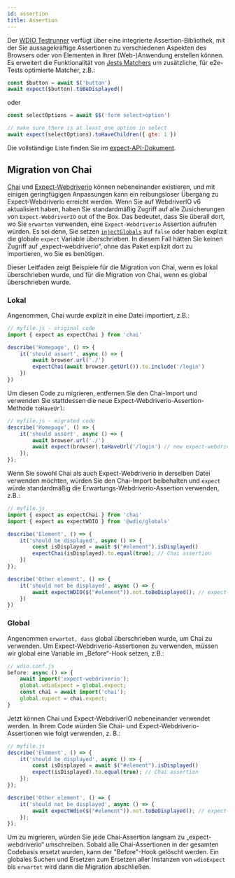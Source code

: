 ```yaml
---
id: assertion
title: Assertion
---
```


Der [WDIO Testrunner](https://webdriver.io/docs/clioptions) verfügt über eine integrierte Assertion-Bibliothek, mit der Sie aussagekräftige Assertionen zu verschiedenen Aspekten des Browsers oder von Elementen in Ihrer (Web-)Anwendung erstellen können. Es erweitert die Funktionalität von [Jests Matchers](https://jestjs.io/docs/en/using-matchers) um zusätzliche, für e2e-Tests optimierte Matcher, z.B.:

```js
const $button = await $('button')
await expect($button).toBeDisplayed()
```

oder

```js
const selectOptions = await $$('form select>option')

// make sure there is at least one option in select
await expect(selectOptions).toHaveChildren({ gte: 1 })
```

Die vollständige Liste finden Sie im [expect-API-Dokument](/docs/api/expect-webdriverio).

## Migration von Chai

[Chai](https://www.chaijs.com/) und [Expect-Webdriverio](https://github.com/webdriverio/expect-webdriverio#readme) können nebeneinander existieren, und mit einigen geringfügigen Anpassungen kann ein reibungsloser Übergang zu Expect-Webdriverio erreicht werden. Wenn Sie auf WebdriverIO v6 aktualisiert haben, haben Sie standardmäßig Zugriff auf alle Zusicherungen von `Expect-WebdriverIO` out of the Box. Das bedeutet, dass Sie überall dort, wo Sie `erwarten` verwenden, eine `Expect-Webdriverio` Assertion aufrufen würden. Es sei denn, Sie setzen [`injectGlobals`](/docs/configuration#injectglobals) auf `false` oder haben explizit die globale `expect` Variable überschrieben. In diesem Fall hätten Sie keinen Zugriff auf „expect-webdriverio“, ohne das Paket explizit dort zu importieren, wo Sie es benötigen.

Dieser Leitfaden zeigt Beispiele für die Migration von Chai, wenn es lokal überschrieben wurde, und für die Migration von Chai, wenn es global überschrieben wurde.

### Lokal

Angenommen, Chai wurde explizit in eine Datei importiert, z.B.:

```js
// myfile.js - original code
import { expect as expectChai } from 'chai'

describe('Homepage', () => {
    it('should assert', async () => {
        await browser.url('./')
        expectChai(await browser.getUrl()).to.include('/login')
    })
})
```

Um diesen Code zu migrieren, entfernen Sie den Chai-Import und verwenden Sie stattdessen die neue Expect-Webdriverio-Assertion-Methode `toHaveUrl`:

```js
// myfile.js - migrated code
describe('Homepage', () => {
    it('should assert', async () => {
        await browser.url('./')
        await expect(browser).toHaveUrl('/login') // new expect-webdriverio API method https://webdriver.io/docs/api/expect-webdriverio.html#tohaveurl
    });
});
```

Wenn Sie sowohl Chai als auch Expect-Webdriverio in derselben Datei verwenden möchten, würden Sie den Chai-Import beibehalten und `expect` würde standardmäßig die Erwartungs-Webdriverio-Assertion verwenden, z.B.:

```js
// myfile.js
import { expect as expectChai } from 'chai'
import { expect as expectWDIO } from '@wdio/globals'

describe('Element', () => {
    it('should be displayed', async () => {
        const isDisplayed = await $("#element").isDisplayed()
        expectChai(isDisplayed).to.equal(true); // Chai assertion
    })
});

describe('Other element', () => {
    it('should not be displayed', async () => {
        await expectWDIO($("#element")).not.toBeDisplayed(); // expect-webdriverio assertion
    })
})
```

### Global

Angenommen `erwartet, dass` global überschrieben wurde, um Chai zu verwenden. Um Expect-Webdriverio-Assertionen zu verwenden, müssen wir global eine Variable im „Before“-Hook setzen, z.B.:

```js
// wdio.conf.js
before: async () => {
    await import('expect-webdriverio');
    global.wdioExpect = global.expect;
    const chai = await import('chai');
    global.expect = chai.expect;
}
```

Jetzt können Chai und Expect-WebdriverIO nebeneinander verwendet werden. In Ihrem Code würden Sie Chai- und Expect-Webdriverio-Assertionen wie folgt verwenden, z. B.:

```js
// myfile.js
describe('Element', () => {
    it('should be displayed', async () => {
        const isDisplayed = await $("#element").isDisplayed()
        expect(isDisplayed).to.equal(true); // Chai assertion
    });
});

describe('Other element', () => {
    it('should not be displayed', async () => {
        await expectWdio($("#element")).not.toBeDisplayed(); // expect-webdriverio assertion
    });
});
```

Um zu migrieren, würden Sie jede Chai-Assertion langsam zu „expect-webdriverio“ umschreiben. Sobald alle Chai-Assertionen in der gesamten Codebasis ersetzt wurden, kann der "Before"-Hook gelöscht werden. Ein globales Suchen und Ersetzen zum Ersetzen aller Instanzen von `wdioExpect` bis `erwartet` wird dann die Migration abschließen.
